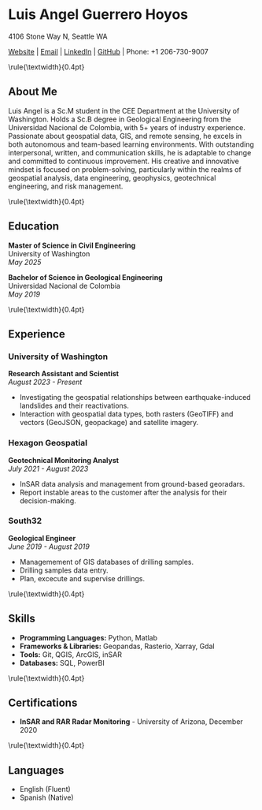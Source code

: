 # Luis Angel Guerrero Hoyos
4106 Stone Way N, Seattle WA

[Website](https://laghoyos.github.io/website/) | [Email](mailto:laghoyos@uw.edu) | [LinkedIn](https://www.linkedin.com/in/luis-angel-guerrero-hoyos-b3166912a/) | [GitHub](https://github.com/laghoyos) | Phone: +1 206-730-9007

\rule{\textwidth}{0.4pt}

## About Me

Luis Angel is a Sc.M student in the CEE Department at the University of Washington. Holds a Sc.B degree in Geological Engineering from the Universidad Nacional de Colombia, with 5+ years of industry experience. Passionate about geospatial data, GIS, and remote sensing, he excels in both autonomous and team-based learning environments. With outstanding interpersonal, written, and communication skills, he is adaptable to change and committed to continuous improvement. His creative and innovative mindset is focused on problem-solving, particularly within the realms of geospatial analysis, data engineering, geophysics, geotechnical engineering, and risk management.

\rule{\textwidth}{0.4pt}

## Education

**Master of Science in Civil Engineering**  
University of Washington  
*May 2025*

**Bachelor of Science in Geological Engineering**  
Universidad Nacional de Colombia  
*May 2019*

\rule{\textwidth}{0.4pt}

## Experience

### University of Washington

**Research Assistant and Scientist**  
*August 2023 - Present*

- Investigating the geospatial relationships between earthquake-induced landslides and their reactivations.
- Interaction with geospatial data types, both rasters (GeoTIFF) and vectors (GeoJSON, geopackage) and satellite imagery. 

### Hexagon Geospatial

**Geotechnical Monitoring Analyst**  
*July 2021 - August 2023*

- InSAR data analysis and management from ground-based georadars.
- Report instable areas to the customer after the analysis for their decision-making.

### South32

**Geological Engineer**  
*June 2019 - August 2019*

- Managemement of GIS databases of drilling samples.
- Drilling samples data entry.
- Plan, excecute and supervise drillings.

\rule{\textwidth}{0.4pt}

## Skills

- **Programming Languages:** Python, Matlab
- **Frameworks & Libraries:** Geopandas, Rasterio, Xarray, Gdal
- **Tools:** Git, QGIS, ArcGIS, inSAR
- **Databases:** SQL, PowerBI

\rule{\textwidth}{0.4pt}

## Certifications

- **InSAR and RAR Radar Monitoring** - University of Arizona, December 2020

\rule{\textwidth}{0.4pt}

## Languages

- English (Fluent)
- Spanish (Native)


